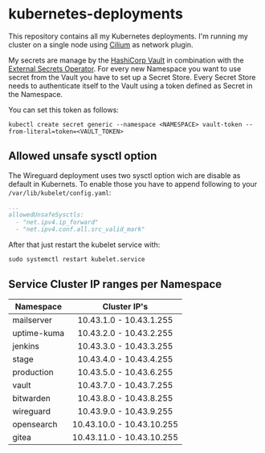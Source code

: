 # kubernetes-deployments

This repository contains all my Kubernetes deployments.
I'm running my cluster on a single node using [Cilium](https://cilium.io/) as network plugin.

My secrets are manage by the [HashiCorp Vault](https://developer.hashicorp.com/vault) in combination with
the [External Secrets Operator](https://external-secrets.io/v0.8.1/).
For every new Namespace you want to use secret from the Vault you have to set up a Secret Store.
Every Secret Store needs to authenticate itself to the Vault using a token defined as Secret in the Namespace.

You can set this token as follows:

````shell
kubectl create secret generic --namespace <NAMESPACE> vault-token --from-literal=token=<VAULT_TOKEN>
````

## Allowed unsafe sysctl option

The Wireguard deployment uses two sysctl option wich are disable as default in Kubernets.
To enable those you have to append following to your ```/var/lib/kubelet/config.yaml```:

````yml
...
allowedUnsafeSysctls:
  - "net.ipv4.ip_forward"
  - "net.ipv4.conf.all.src_valid_mark"
````

After that just restart the kubelet service with:

````shell
sudo systemctl restart kubelet.service
````

## Service Cluster IP ranges per Namespace

| Namespace   |       Cluster IP's        |
|-------------|:-------------------------:|
| mailserver  |  10.43.1.0 - 10.43.1.255  |
| uptime-kuma |  10.43.2.0 - 10.43.2.255  |
| jenkins     |  10.43.3.0 - 10.43.3.255  |
| stage       |  10.43.4.0 - 10.43.4.255  |
| production  |  10.43.5.0 - 10.43.6.255  |
| vault       |  10.43.7.0 - 10.43.7.255  |
| bitwarden   |  10.43.8.0 - 10.43.8.255  |
| wireguard   |  10.43.9.0 - 10.43.9.255  |
| opensearch  | 10.43.10.0 - 10.43.10.255 |
| gitea       | 10.43.11.0 - 10.43.10.255 |
